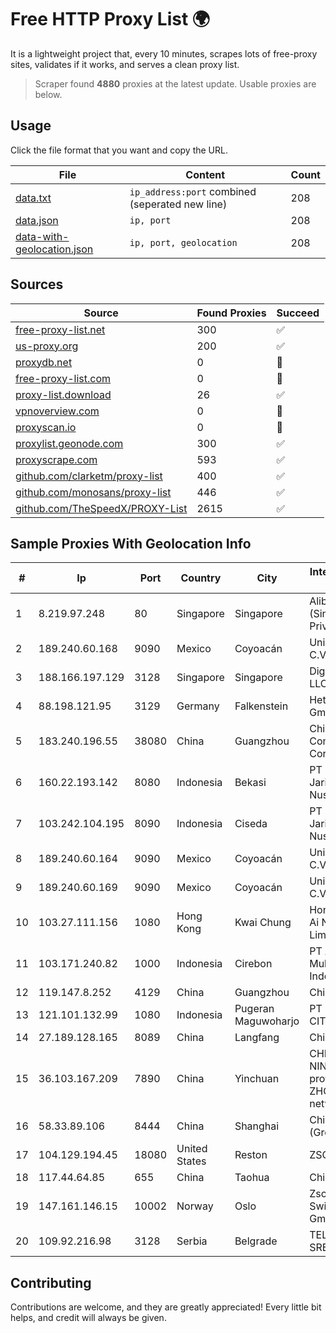 
# Free HTTP Proxy List 🌍

It is a lightweight project that, every 10 minutes, scrapes lots of free-proxy sites, validates if it works, and serves a clean proxy list.


> Scraper found **4880** proxies at the latest update. Usable proxies are below.

## Usage

Click the file format that you want and copy the URL.


|File|Content|Count|
|----|-------|-----|
|[data.txt](https://raw.githubusercontent.com/themiralay/Proxy-List-World/master/data.txt)|`ip_address:port` combined (seperated new line)|208|
|[data.json](https://raw.githubusercontent.com/themiralay/Proxy-List-World/master/data.json)|`ip, port`|208|
|[data-with-geolocation.json](https://raw.githubusercontent.com/themiralay/Proxy-List-World/master/data-with-geolocation.json)|`ip, port, geolocation`|208|

## Sources

|Source|Found Proxies|Succeed|
|------|-------------|-------|
|[free-proxy-list.net](https://free-proxy-list.net)|300|✅|
|[us-proxy.org](https://www.us-proxy.org)|200|✅|
|[proxydb.net](http://proxydb.net)|0|🚫|
|[free-proxy-list.com](https://free-proxy-list.com/?page=&port=&type%5B%5D=http&type%5B%5D=https&up_time=0&search=Search)|0|🚫|
|[proxy-list.download](https://www.proxy-list.download/HTTP)|26|✅|
|[vpnoverview.com](https://vpnoverview.com/privacy/anonymous-browsing/free-proxy-servers)|0|🚫|
|[proxyscan.io](https://www.proxyscan.io)|0|🚫|
|[proxylist.geonode.com](https://proxylist.geonode.com/api/proxy-list?limit=300&page=1&sort_by=lastChecked&sort_type=desc&protocols=http,https)|300|✅|
|[proxyscrape.com](https://api.proxyscrape.com/v2/?request=displayproxies&protocol=http&timeout=10000&country=all&ssl=all&anonymity=all)|593|✅|
|[github.com/clarketm/proxy-list](https://raw.githubusercontent.com/clarketm/proxy-list/master/proxy-list-raw.txt)|400|✅|
|[github.com/monosans/proxy-list](https://raw.githubusercontent.com/monosans/proxy-list/main/proxies/http.txt)|446|✅|
|[github.com/TheSpeedX/PROXY-List](https://raw.githubusercontent.com/TheSpeedX/PROXY-List/master/http.txt)|2615|✅|


## Sample Proxies With Geolocation Info

|#|Ip|Port|Country|City|Internet Service Provider|
|-|--|----|-------|----|-------------------------|
|1|8.219.97.248|80|Singapore|Singapore|Alibaba Cloud (Singapore) Private Limited|
|2|189.240.60.168|9090|Mexico|Coyoacán|Uninet S.A. de C.V.|
|3|188.166.197.129|3128|Singapore|Singapore|DigitalOcean, LLC|
|4|88.198.121.95|3129|Germany|Falkenstein|Hetzner Online GmbH|
|5|183.240.196.55|38080|China|Guangzhou|China Mobile Communications Corporation|
|6|160.22.193.142|8080|Indonesia|Bekasi|PT Elemen Jaringan Nusantara|
|7|103.242.104.195|8090|Indonesia|Ciseda|PT Lintas Jaringan Nusantara|
|8|189.240.60.164|9090|Mexico|Coyoacán|Uninet S.A. de C.V.|
|9|189.240.60.169|9090|Mexico|Coyoacán|Uninet S.A. de C.V.|
|10|103.27.111.156|1080|Hong Kong|Kwai Chung|Hong Kong San Ai Net Int'l Limited|
|11|103.171.240.82|1000|Indonesia|Cirebon|PT Abs Multimedia Indonesia|
|12|119.147.8.252|4129|China|Guangzhou|Chinanet|
|13|121.101.132.99|1080|Indonesia|Pugeran Maguwoharjo|PT SELARAS CITRA TERABIT|
|14|27.189.128.165|8089|China|Langfang|Chinanet|
|15|36.103.167.209|7890|China|Yinchuan|CHINANET NINGXIA province ZHONGWEI IDC network|
|16|58.33.89.106|8444|China|Shanghai|China Telecom (Group)|
|17|104.129.194.45|18080|United States|Reston|ZSCALER, INC.|
|18|117.44.64.85|655|China|Taohua|Chinanet|
|19|147.161.146.15|10002|Norway|Oslo|Zscaler Switzerland GmbH|
|20|109.92.216.98|3128|Serbia|Belgrade|TELEKOM-SRBIJA|



## Contributing

Contributions are welcome, and they are greatly appreciated! Every
little bit helps, and credit will always be given.

